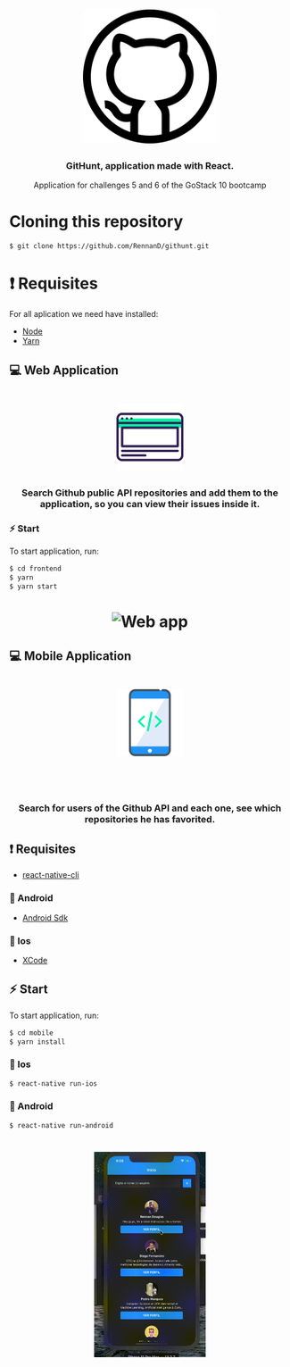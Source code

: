 <h1 align="center" >
    <img src="./assets/github.svg" width = "240px">
</h1>

<h3 align="center"> GitHunt, application made with React. </h3>

<p align="center"> 
    Application for challenges 5 and 6 of the GoStack 10 bootcamp
</p>

# Cloning this repository

```
$ git clone https://github.com/RennanD/githunt.git
```

# ❗️ Requisites

For all aplication we need have installed:

- [Node](https://nodejs.org/en/)
- [Yarn](https://yarnpkg.com/lang/en/)

## 💻 Web Application

<h1 align="center">
    <img alt="WebApp" src="./assets/browser.svg" width = "120px">
</h1>

<h3 align="center">
Search Github public API repositories and add them to the
application, so you can view their issues inside it.
</h3>

### ⚡️ Start

To start application, run:

```
$ cd frontend
$ yarn
$ yarn start
```

<h1 align="center">
    <img alt = "Web app" src = "./assets/webgif.gif" width = "700px" />
</h1>

## 💻 Mobile Application

<h1 align="center">
    <img alt="WebApp" src="./assets/smartphone (2).svg" width = "120px">
</h1> <br /> <br />

<h3 align="center">
Search for users of the Github API and each one,
see which repositories he has favorited.
</h3>

## ❗️ Requisites

- [react-native-cli](https://github.com/react-native-community/cli)

### 👾 Android

- [Android Sdk](https://developer.android.com/studio)

### 🍎 Ios

- [XCode](https://developer.apple.com/xcode/)

## ⚡️ Start

To start application, run:

```
$ cd mobile
$ yarn install
```

### 🍎 Ios

```
$ react-native run-ios
```

### 👾 Android

```
$ react-native run-android
```

<h1 align="center">
    <img alt = "Web app" src = "./assets/mobile.gif" width = "200px" />
</h1>
